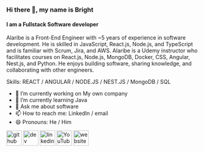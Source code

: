 ### Hi there 👋, my name is Bright

#### I am a Fullstack Software developer

Alaribe is a Front-End Engineer with ~5 years of experience in software development. He is skilled in JavaScript, React.js, Node.js, and TypeScript and is familiar with Scrum, Jira, and AWS. Alaribe is a Udemy instructor who facilitates courses on React.js, Node.js, MongoDB, Docker, CSS, Angular, Nest.js, and Python. He enjoys building software, sharing knowledge, and collaborating with other engineers.

Skills: REACT / ANGULAR / NODE.JS / NEST.JS / MongoDB / SQL

- 🔭 I’m currently working on My own company 
- 🌱 I’m currently learning Java 
- 💬 Ask me about software 
- 📫 How to reach me: LinkedIn / email 
- 😄 Pronouns: He / Him 


[<img src='https://cdn.jsdelivr.net/npm/simple-icons@3.0.1/icons/github.svg' alt='github' height='40'>](https://github.com/laribright)  [<img src='https://cdn.jsdelivr.net/npm/simple-icons@3.0.1/icons/dev-dot-to.svg' alt='dev' height='40'>](https://dev.to/laribright)  [<img src='https://cdn.jsdelivr.net/npm/simple-icons@3.0.1/icons/linkedin.svg' alt='linkedin' height='40'>](https://www.linkedin.com/in/laribright//)  [<img src='https://cdn.jsdelivr.net/npm/simple-icons@3.0.1/icons/youtube.svg' alt='YouTube' height='40'>](https://www.youtube.com/channel/UCTvF1UElM6k1LrLV7u4prow?themeRefresh=1)  [<img src='https://cdn.jsdelivr.net/npm/simple-icons@3.0.1/icons/icloud.svg' alt='website' height='40'>](https://laribright.vercel.app/)  








<!--
**laribright/laribright** is a ✨ _special_ ✨ repository because its `README.md` (this file) appears on your GitHub profile.

Here are some ideas to get you started:

- 🔭 I’m currently working on ...
- 🌱 I’m currently learning ...
- 👯 I’m looking to collaborate on ...
- 🤔 I’m looking for help with ...
- 💬 Ask me about ...
- 📫 How to reach me: ...
- 😄 Pronouns: ...
- ⚡ Fun fact: ...
-->
